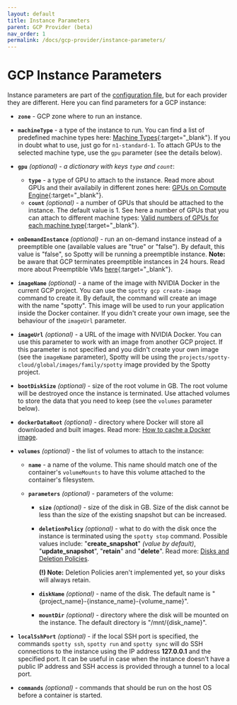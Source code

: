 ```yaml
---
layout: default
title: Instance Parameters
parent: GCP Provider (beta)
nav_order: 1
permalink: /docs/gcp-provider/instance-parameters/
---
```


# GCP Instance Parameters

Instance parameters are part of the [configuration file](/spotty/docs/configuration-file/), but 
for each provider they are different. Here you can find parameters for a GCP instance:

- __`zone`__ - GCP zone where to run an instance.

- __`machineType`__ - a type of the instance to run. You can find a list of predefined machine types
here: [Machine Types](https://cloud.google.com/compute/docs/machine-types){:target="_blank"}. If you in doubt what to use,
just go for `n1-standard-1`. To attach GPUs to the selected machine type, use the `gpu` parameter (see 
the details below).

- __`gpu`__ _(optional)_ - _a dictionary with keys `type` and `count`_:
    - __`type`__ - a type of GPU to attach to the instance. Read more about GPUs and their availabily
    in different zones here: [GPUs on Compute Engine](https://cloud.google.com/compute/docs/gpus/){:target="_blank"}.
    - __`count`__ _(optional)_ - a number of GPUs that should be attached to the instance. The default
    value is 1. See here a number of GPUs that you can attach to different machine types: 
    [Valid numbers of GPUs for each machine type](https://cloud.google.com/ml-engine/docs/tensorflow/using-gpus#gpu-compatibility-table){:target="_blank"}.

- __`onDemandInstance`__ _(optional)_ - run an on-demand instance instead of a preemptible one (available values are 
"true" or "false"). By default, this value is "false", so Spotty will be running a preemptible instance. __Note:__ be 
aware that GCP terminates preemptible instances in 24 hours. Read more about Preemptible VMs 
[here](https://cloud.google.com/compute/docs/instances/preemptible){:target="_blank"}.

- __`imageName`__ _(optional)_ - a name of the image with NVIDIA Docker in the current GCP project. You can use 
the `spotty gcp create-image` command to create it. By default, the command will create an image with the name 
"spotty". This image will be used to run your application inside the Docker container. If you didn't create your own 
image, see the behaviour of the `imageUrl` parameter.

- __`imageUrl`__ _(optional)_ - a URL of the image with NVIDIA Docker. You can use this parameter to work with an image
from another GCP project. If this parameter is not specified and you didn't create your own image (see the `imageName` 
parameter), Spotty will be using the `projects/spotty-cloud/global/images/family/spotty` image provided by the Spotty 
project.

- __`bootDiskSize`__ _(optional)_ - size of the root volume in GB. The root volume will be destroyed once 
the instance is terminated. Use attached volumes to store the data that you need to keep (see the `volumes` 
parameter below).

- __`dockerDataRoot`__ _(optional)_ - directory where Docker will store all downloaded and built images. 
Read more: [How to cache a Docker image](/spotty/docs/faq/#how-to-cache-a-docker-image).

- __`volumes`__ _(optional)_ - the list of volumes to attach to the instance:
    - __`name`__ - a name of the volume. This name should match one of the container's `volumeMounts` to have this 
    volume attached to the container's filesystem.

    - __`parameters`__ _(optional)_ - parameters of the volume:
        - __`size`__ _(optional)_ - size of the disk in GB. Size of the disk cannot be less than the size of 
        the existing snapshot but can be increased.

        - __`deletionPolicy`__ _(optional)_ - what to do with the disk once the instance is terminated using the 
        `spotty stop` command. Possible values include: "__create_snapshot__" _(value by default)_, "__update_snapshot__", 
        "__retain__" and  "__delete__". Read more: 
        [Disks and Deletion Policies](/spotty/docs/gcp-provider/disks-and-deletion-policies/).
        
            __(!) Note:__ Deletion Policies aren't implemented yet, so your disks will always retain.

        - __`diskName`__ _(optional)_ - name of the disk. The default name is 
        "{project_name}-{instance_name}-{volume_name}".

        - __`mountDir`__ _(optional)_ - directory where the disk will be mounted on the instance. The default 
        directory is "/mnt/{disk_name}".

- __`localSshPort`__ _(optional)_ - if the local SSH port is specified, the commands `spotty ssh`, `spotty run` 
and `spotty sync` will do SSH connections to the instance using the IP address __127.0.0.1__ and the specified port. 
It can be useful in case when the instance doesn't have a public IP address and SSH access is provided through a 
tunnel to a local port.

- __`commands`__ _(optional)_ - commands that should be run on the host OS before a container is started.
